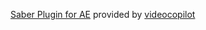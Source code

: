 [Saber Plugin for AE][1] provided by [videocopilot][2]

[1]: https://www.videocopilot.net/blog/2016/03/new-plug-in-saber-now-available-100-free/
[2]: https://www.videocopilot.net/